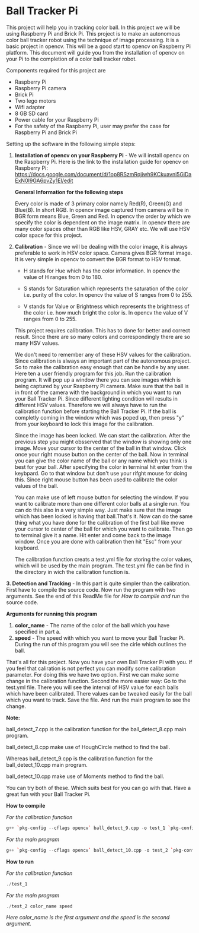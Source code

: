 Ball Tracker Pi
================

This project will help you in tracking color ball. In this project we will be using Raspberry Pi and Brick Pi. This project is to make an autonomous color ball tracker robot using the technique of image processing. It is a basic project in opencv. This will be a good start to opencv on Raspberry Pi platform. This document will guide you from the installation of opencv on your Pi to the completion of a color ball tracker robot.

Components required for this project are
- Raspberry Pi
- Raspberry Pi camera
- Brick Pi
- Two lego motors
- Wifi adapter 
- 8 GB SD card
- Power cable for your Raspberry Pi
- For the safety of the Raspberry Pi, user may prefer the case for Raspberry Pi and Brick Pi  

	
Setting up the software in the following simple steps:

1. **Installation of opencv on your Raspberry Pi** - We will install opencv on the Raspberry Pi. Here is the link to the installation guide for opencv on Raspberry Pi: https://docs.google.com/document/d/1op8RSzmRqjiwh9KCkuavni5GiDaExN0I9GA6pvZy1EI/edit 
	
	**General Information for the following steps** 
    
	Every color is made of 3 primary color namely Red(R), Green(G) and Blue(B). In short RGB. In opencv image captured from camera will be in BGR form means Blue, Green and Red. In opencv the order by which we specify the color is dependent on the image matrix.
	In opencv there are many color spaces other than RGB like HSV, GRAY etc. We will use HSV color space for this project.

2. **Calibration** - Since we will be dealing with the color image, it is always preferable to work in HSV color space. Camera gives BGR format image. It is very simple in opencv to convert the BGR format to HSV format.
	
	* H stands for Hue which has the color information. In opencv the value of H ranges from 0 to 180.

	* S stands for Saturation which represents the saturation of the color i.e. purity of the color. In opencv the value of S ranges from 0 to 255.

	* V stands for Value or Brightness which represents the brightness of the color i.e. how much bright the color is. In opencv the value of V ranges from 0 to 255.
		
	This project requires calibration. This has to done for better and correct result. Since there are so many colors and correspondingly there are so many HSV values.
		
	We don't need to remember any of these HSV values for the calibration. Since calibration is always an important part of the autonomous project. So to make the calibration easy enough that can be handle by any user. Here ten a user friendly program for this job. Run the calibration program. It will pop up a window there you can see images which is being captured by your Raspberry Pi camera. Make sure that the ball is in front of the camera with the background in which you want to run your Ball Tracker Pi. Since different lighting condition will 	results in different HSV values. Therefore we will always have to run the calibration function before starting the Ball Tracker Pi. If the ball is completly coming in the window which was poped up, then press "y" from your keyboard to lock this image for the calibration.
		
	Since the image has been locked. We can start the calibration. After the previous step you might obsserved that the window is showing only one image. Move your cursor to the center of the ball in that window. Click once your right mouse button on the center of the ball.	Now in terminal you can give the color name of the ball or any 	name which you think is best for your ball. After specifying the color in terminal hit enter from the keybpard. Go to that window but don't use your rifght mouse for doing this. Since right mouse button has been used to	calibrate the color values of the ball.
		
	You can make use of left mouse button for selecting the window. If you want to calibrate more than one different color balls at a single run. You can do this also in a very simple way. Just make sure that the image which has been locked is having that ball.That's it. Now can do the same thing what you have done for the calibration of the first ball like move your cursor to center of the ball for which you want to calibrate. 	Then go to terminal give it a name. Hit enter and come back to the image window. Once you are done with calibration then hit "Esc" from your keyboard.
        
	The calibration function creats a test.yml file for storing the color values, which will be used by the main program. The test.yml file can be find in the directory in wich the calibration function is.
        
**3. Detection and Tracking** - In this part is quite simpler than the calibration. First have to compile the source code. Now run the program with two arguments. See the end of this ReadMe file for *How to compile and run* the source code. 
	
**Arguments for running this program**

1. **color_name** - The name of the color of the ball which you have specified in part a.
2. **speed** - The speed with which you want to move your Ball Tracker Pi. During the run of this program you will see the cirle which outlines the ball.


That's all for this project. Now you have your own Ball Tracker Pi with you. If you feel that caliration is not perfect you can modify some calibration parameter. For doing this we have two option. First we can make some change in the calibration function. Second the more easier way: Go to the test.yml file. There you will see the interval of HSV value for each balls which have been calibrated. There values can be tweaked easily for the ball which you want to track. Save the file. And run the main program to see the change. 

**Note:**

ball_detect_7.cpp is the calibration function for the ball_detect_8.cpp main program.

ball_detect_8.cpp make use of HoughCircle method to find the ball.
			
Whereas ball_detect_9.cpp is the calibration function for the ball_detect_10.cpp main program.

ball_detect_10.cpp make use of Moments method to find the ball.
			
You can try both of these. Which suits best for you can go with that. Have a great fun with your Ball Tracker Pi.

**How to compile**

*For the calibration function*
```C++
g++ `pkg-config --cflags opencv` ball_detect_9.cpp -o test_1 `pkg-config --libs opencv` -I/home/pi/git/robidouille/raspicam_cv -L/home/pi/git/robidouille/raspicam_cv -lraspicamcv -L/home/pi/git/raspberrypi/userland/build/lib -lmmal_core -lmmal -l mmal_util -lvcos -lbcm_host
```
*For the main program*
```C++
g++ `pkg-config --cflags opencv` ball_detect_10.cpp -o test_2 `pkg-config --libs opencv` -I/home/pi/git/robidouille/raspicam_cv -L/home/pi/git/robidouille/raspicam_cv -lraspicamcv -L/home/pi/git/raspberrypi/userland/build/lib -lmmal_core -lmmal -l mmal_util -lvcos -lbcm_host -lrt -lm -L/usr/local/lib -lwiringPi
```

**How to run**

*For the calibration function*
```C++
./test_1
```
*For the main program*
```C++
./test_2 color_name speed
```
*Here color_name is the first argument and the speed is the second argument.*
